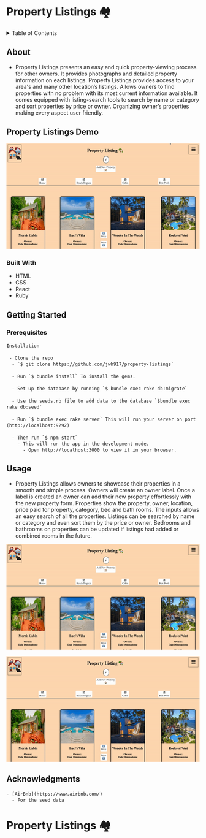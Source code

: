 # Property Listings 🏘

<!-- TABLE OF CONTENTS -->
<details>
  <summary>Table of Contents</summary>
  <ol>
    <li>
      <a href="#about">About</a>
      <ul>
        <li><a href="#j-stock-demo">Property Listings Demo</a></li>
      </ul>
       <ul>
        <li><a href="#built-with">Built With</a></li>
      </ul>
    </li>
    <li>
      <a href="#getting-started">Getting Started</a>
      <ul>
        <li><a href="#prerequisites">Prerequisites</a></li>
      </ul>
    </li>
    <li><a href="#usage">Usage</a></li>
    <li><a href="#acknowledgments">Acknowledgments</a></li>
  </ol>
</details>

<!-- ABOUT THE PROJECT -->
## About

- Property Listings presents an easy and quick property-viewing process for other owners. It provides photographs and detailed property information on each listings. Property Listings provides access to your area's and many other location’s listings. Allows owners to find properties with no problem with its most current information available. It comes equipped with listing-search tools to search by name or category and sort properties by price or owner. Organizing owner’s properties making every aspect user friendly.


<!-- Property Listings DEMO -->
## Property Listings Demo
<!-- GIF -->
 ![PLScreenRecord0](PLScreenRecord0.gif)



### Built With
- HTML
- CSS
- React
- Ruby


<!-- GETTING STARTED -->
## Getting Started


  ### Prerequisites

    Installation

     - Clone the repo
      - `$ git clone https://github.com/jwh917/property-listings`

      - Run `$ bundle install` To install the gems.

      - Set up the database by running `$ bundle exec rake db:migrate`

      - Use the seeds.rb file to add data to the database `$bundle exec rake db:seed`

      - Run `$ bundle exec rake server` This will run your server on port (http://localhost:9292) 
       
      - Then run `$ npm start`
        - This will run the app in the development mode. 
          - Open http://localhost:3000 to view it in your browser.


  <!-- USAGE  -->
  ## Usage
  
-  Property Listings allows owners to showcase their properties in a smooth and simple process. Owners will create an owner label. Once a label is created an owner can add their new property effortlessly with the new property form. Properties show the property, owner, location, price paid for property, category, bed and bath rooms. The inputs allows an easy search of all the properties. Listings can be searched by name or category and even sort them by the price or owner. Bedrooms and bathrooms on properties can be updated if listings had added or combined rooms in the future. 

 ![PLScreenRecord1](PLScreenRecord1.gif)
<!-- GIF -->
 ![PLScreenRecord2](PLScreenRecord2.gif)
<!-- GIF -->


   <!-- ACKNOWLEDGMENTS -->
   ## Acknowledgments
    - [AirBnb](https://www.airbnb.com/)
      - For the seed data 

# Property Listings 🏘